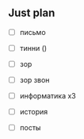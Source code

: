 ## Just plan
- [ ] письмо
- [ ] тинни ()
- [ ] зор
- [ ] зор звон

- [ ] информатика х3
- [ ] история
- [ ] посты
